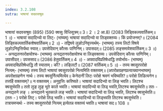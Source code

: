 ```yaml
---
index: 3.2.108
sutra: भाषायां सदवसश्रुवः

---
```

 भाषायां सदवसश्रुवः (895) (590 क्वसुः विधिसूत्रम्॥ 3। 2 । 2 आ.8) (2083 लिड्विकल्पवार्तिकम्॥ 1 ॥) - भाषायां सदादिभ्यो वा लिट्- (भाष्यम्) भाषायां सदादिभ्यो वा लिड्वक्तव्यः। किं प्रयोजनम्?॥ (2084 लिड्विकल्पवार्तिकशेषवार्तिकम्॥ 2 ॥) - तद्विषये लुङोऽनिवृत्त्यर्थम्- (भाष्यम्) तस्य लिटो विषये लुङोऽनिवृत्तिर्यथा स्यात्। उपसेदिवान् कौत्सः पाणिनिम्। उपासदत्॥ (2085 लङ्समावेशवार्तिकम्॥ 3 ॥) - अनद्यतनपरोक्षयोश्च- (भाष्यम्) अनद्यतनपरोक्षयोश्च वा लिड्वक्तव्यः। उपसेदिवान् कौत्सः पाणिनिम्। उपासीदत्। उपससाद॥ (2086 हेतुवार्तिकम्॥ 4 ॥) - अपवादविप्रतिषेधाद्धि तयोर्भावः- (भाष्यम्) अपवादविप्रतिषेधाद्धि तौ स्याताम्। कौ?। लङ्लिटौ॥ (2087 वार्तिकम्॥ 5 ॥) - तस्य क्वसुरपरोक्षे नित्यम्- (भाष्यम्) तस्य लिटो भाषायां क्वसुरपरोक्षे नित्यमिति वक्तव्यम्॥ (अपरोक्षग्रहणप्रत्याख्यानभाष्यम्) अपरोक्षग्रहणेन नार्थः। तस्य क्वसुर्नित्यमित्येव॥ केनेदानीं लिटः परोक्षे श्रवणं भविष्यति?॥ परोक्षे लिडित्यनेन॥ तत्तर्हि वक्तव्यम्?॥ न वक्तव्यम्। अनुवृत्तिः करिष्यते। भाषायां सदादिभ्यो वा लिङ् भवति। लिटश्च क्वसुर्भवति॥ ततो लुङ् लुङ् भूते काले भवति। भाषायां सदादिभ्यो वा लिड् भवति,लिटश्च क्वसुर्भवति॥ ततः - अनद्यतने लङ् । अनद्यतने भूतकाले लङ् भवति। भाषायां सदादिभ्यो वा लिड् भवति, लिटश्च क्वसुर्भवति॥ (ततः - ) परोक्षे लिट्। परोक्षे लिड् भवति। भाषायां सदादिभ्यो वा लिड्भवति लिटश्च क्वसुर्भवति। तत्रायमप्यर्थः -  तस्य क्वसुरपरोक्षे नित्यम् इत्येतन्न वक्तव्यं भवति॥ भाषायां सद॥ 108 ॥ 